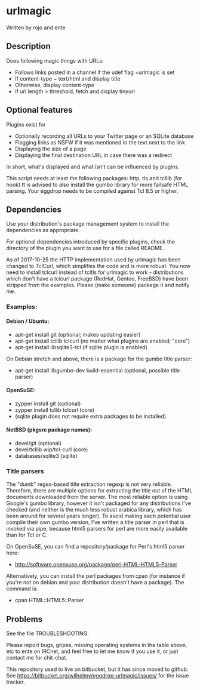 urlmagic
========

Written by rojo and ente

Description
-----------

Does following magic things with URLs:

  * Follows links posted in a channel if the udef flag +urlmagic is set
  * If content-type ~ text/html and <title>content exists</title> display title
  * Otherwise, display content-type
  * If url length > threshold, fetch and display tinyurl

Optional features
-----------------

Plugins exist for

  * Optionally recording all URLs to your Twitter page or an SQLite database
  * Flagging links as NSFW if it was mentioned in the text next to the link
  * Displaying the size of a page
  * Displaying the final destination URL in case there was a redirect

In short, what's displayed and what isn't can be influenced by plugins.

This script needs at least the following packages: http, tls and tcllib (for hook)
It is advised to also install the gumbo library for more failsafe HTML parsing.
Your eggdrop needs to be compiled against Tcl 8.5 or higher.

Dependencies
------------

Use your distribution's package management system to install the dependencies
as appropriate.

For optional dependencies introduced by specific plugins, check the directory of
the plugin you want to use for a file called README.

As of 2017-10-25 the HTTP implementation used by urlmagic has been changed to
TclCurl, which simplifies the code and is more robust. You now need to install
tclcurl instead of tcltls for urlmagic to work - distributions which don't have
a tclcurl package (RedHat, Gentoo, FreeBSD) have been stripped from the
examples. Please (make someone) package it and notify me.

### Examples:

#### Debian / Ubuntu:

  * apt-get install git             (optional; makes updating easier)
  * apt-get install tcllib tclcurl  (no matter what plugins are enabled; "core")
  * apt-get install libsqlite3-tcl  (if sqlite plugin is enabled)

On Debian stretch and above, there is a package for the gumbo title parser:

  * apt-get install libgumbo-dev build-essential (optional, possible title parser)

#### OpenSuSE:

  * zypper install git              (optional)
  * zypper install tcllib tclcurl   (core)
  * (sqlite plugin does not require extra packages to be installed)

#### NetBSD (pkgsrc package names):

  * devel/git                       (optional)
  * devel/tcllib wip/tcl-curl       (core)
  * databases/sqlite3               (sqlite)


### Title parsers

The "dumb" regex-based title extraction regexp is not very reliable. Therefore,
there are multiple options for extracting the title out of the HTML documents
downloaded from the server. The most reliable option is using Google's gumbo
library, however it isn't packaged for any distributions I've checked (and
neither is the much less robust arabica library, which has been around for
several years longer). To avoid making each potential user compile their own
gumbo version, I've written a title parser in perl that is invoked via pipe,
because html5 parsers for perl are more easily available than for Tcl or C.

On OpenSuSE, you can find a repository/package for Perl's html5 parser here:

  * http://software.opensuse.org/package/perl-HTML-HTML5-Parser

Alternatively, you can install the perl packages from cpan (for instance if
you're not on debian and your distribution doesn't have a package). The command
is:

  * cpan HTML::HTML5::Parser


Problems
--------

See the file TROUBLESHOOTING.

Please report bugs, gripes, missing operating systems in the table above, etc
to ente on IRCnet, and feel free to let me know if you use it, or just contact
me for chit-chat.

This repository used to live on bitbucket, but it has since moved to github.
See https://bitbucket.org/wilhelmy/eggdrop-urlmagic/issues/ for the issue
tracker.
